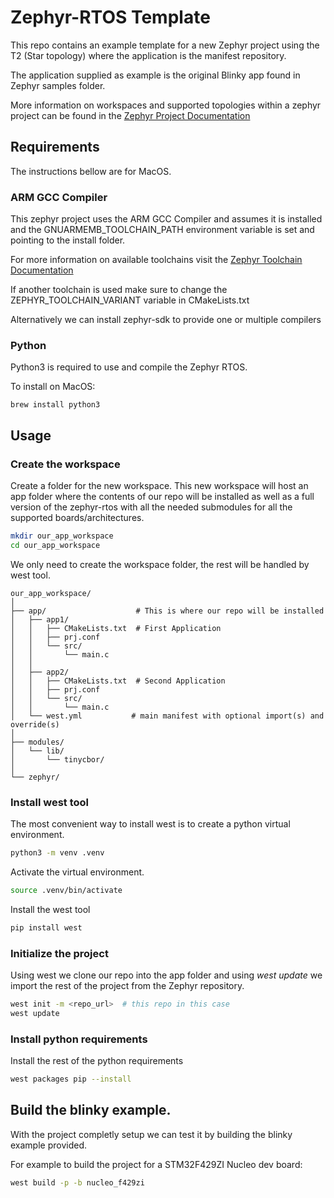 # Zephyr-RTOS Template

This repo contains an example template for a new Zephyr project using the T2 (Star topology) where the application is the manifest repository.

The application supplied as example is the original Blinky app found in Zephyr samples folder.

More information on workspaces and supported topologies within a zephyr project can be found in the [Zephyr Project Documentation](https://docs.zephyrproject.org/latest/guides/west/workspaces.html?highlight=topologies)

## Requirements

The instructions bellow are for MacOS.

### ARM GCC Compiler

This zephyr project uses the ARM GCC Compiler and assumes it is installed and the GNUARMEMB_TOOLCHAIN_PATH environment variable is set and pointing to the install folder.

For more information on available toolchains visit the [Zephyr Toolchain Documentation](https://docs.zephyrproject.org/latest/guides/beyond-GSG.html#set-up-a-toolchain)

If another toolchain is used make sure to change the ZEPHYR_TOOLCHAIN_VARIANT variable in CMakeLists.txt

Alternatively we can install zephyr-sdk to provide one or multiple compilers

### Python

Python3 is required to use and compile the Zephyr RTOS. 

To install on MacOS:

```
brew install python3
```

## Usage

### Create the workspace

Create a folder for the new workspace. This new workspace will host an app folder where the contents of our repo will be installed as well as a full version of the zephyr-rtos with all the needed submodules for all the supported boards/architectures.


```bash
mkdir our_app_workspace
cd our_app_workspace
```

We only need to create the workspace folder, the rest will be handled by west tool.

```
our_app_workspace/
│
├── app/                    # This is where our repo will be installed
│   ├── app1/               
│   │   ├── CMakeLists.txt  # First Application
│   │   ├── prj.conf
│   │   └── src/
│   │       └── main.c
│   │
│   ├── app2/
│   │   ├── CMakeLists.txt  # Second Application
│   │   ├── prj.conf
│   │   └── src/
│   │       └── main.c
│   └── west.yml           # main manifest with optional import(s) and override(s)
│                                    
├── modules/
│   └── lib/
│       └── tinycbor/
│
└── zephyr/
```

### Install west tool

The most convenient way to install west is to create a python virtual environment.

```bash
python3 -m venv .venv
```

Activate the virtual environment.
```bash
source .venv/bin/activate
```

Install the west tool
```bash 
pip install west
```

### Initialize the project

Using west we clone our repo into the app folder and using *west update* we import the rest of the project from the Zephyr repository.

```bash
west init -m <repo_url>  # this repo in this case
west update
```
### Install python requirements

Install the rest of the python requirements

```bash
west packages pip --install
```


## Build the blinky example.

With the project completly setup we can test it by building the blinky example provided.

For example to build the project for a STM32F429ZI Nucleo dev board:
 ```bash
 west build -p -b nucleo_f429zi
 ```